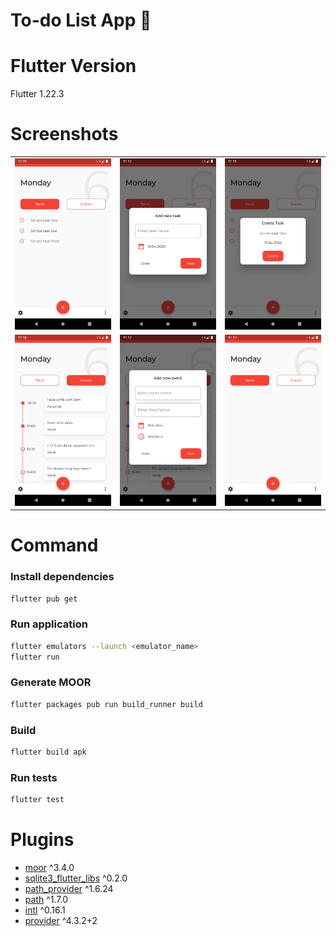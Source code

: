 # To-do List App 👋



# Flutter Version
Flutter 1.22.3

# Screenshots

||||
|--|--|--|
| ![tasklist](./docs/task_lists.png) | ![add_task](./docs/add_task.png) |![delete_task](./docs/delete_task.png) |
| ![eventlist](./docs/event_list.png) | ![add_event](./docs/add_event.png) |![delete_event](./docs/empty_task_list.png) |

# Command
### Install dependencies

```sh
flutter pub get
```

### Run application

```sh
flutter emulators --launch <emulator_name>
flutter run
```

### Generate MOOR

```sh
flutter packages pub run build_runner build
```

### Build

```sh
flutter build apk
```

### Run tests

```sh
flutter test
```


# Plugins

- [moor](https://pub.dev/packages/moor) ^3.4.0
- [sqlite3_flutter_libs](https://pub.dev/packages/sqlite3_flutter_libs) ^0.2.0
- [path_provider](https://pub.dev/packages/path_provider) ^1.6.24
- [path](https://pub.dev/packages/path) ^1.7.0
- [intl](https://pub.dev/packages/intl) ^0.16.1
- [provider](https://pub.dev/packages/provider) ^4.3.2+2




